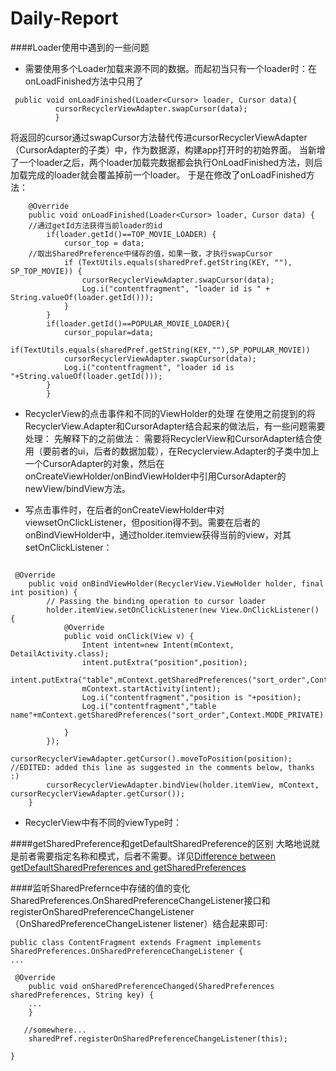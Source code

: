 # Daily-Report
####Loader使用中遇到的一些问题
- 需要使用多个Loader加载来源不同的数据。而起初当只有一个loader时：在onLoadFinished方法中只用了
```
 public void onLoadFinished(Loader<Cursor> loader, Cursor data){
          cursorRecyclerViewAdapter.swapCursor(data);
          }
```
将返回的cursor通过swapCursor方法替代传进cursorRecyclerViewAdapter（CursorAdapter的子类）中，作为数据源，构建app打开时的初始界面。
当新增了一个loader之后，两个loader加载完数据都会执行OnLoadFinished方法，则后加载完成的loader就会覆盖掉前一个loader。
于是在修改了onLoadFinished方法：
```
    @Override
    public void onLoadFinished(Loader<Cursor> loader, Cursor data) {
    //通过getId方法获得当前loader的id
        if(loader.getId()==TOP_MOVIE_LOADER) { 
            cursor_top = data;
    //取出SharedPreference中储存的值，如果一致，才执行swapCursor
            if (TextUtils.equals(sharedPref.getString(KEY, ""), SP_TOP_MOVIE)) {
                cursorRecyclerViewAdapter.swapCursor(data);
                Log.i("contentfragment", "loader id is " + String.valueOf(loader.getId()));
            }
        }
        if(loader.getId()==POPULAR_MOVIE_LOADER){
            cursor_popular=data;
            if(TextUtils.equals(sharedPref.getString(KEY,""),SP_POPULAR_MOVIE))
            cursorRecyclerViewAdapter.swapCursor(data);
            Log.i("contentfragment", "loader id is "+String.valueOf(loader.getId()));
        }
        }
```

- RecyclerView的点击事件和不同的ViewHolder的处理
在使用之前提到的将RecyclerView.Adapter和CursorAdapter结合起来的做法后，有一些问题需要处理：
先解释下的之前做法：
    需要将RecyclerView和CursorAdapter结合使用（要前者的ui，后者的数据加载），在Recyclerview.Adapter的子类中加上一个CursorAdapter的对象，然后在onCreateViewHolder/onBindViewHolder中引用CursorAdapter的newView/bindView方法。
 

 - 写点击事件时，在后者的onCreateViewHolder中对viewsetOnClickListener，但position得不到。需要在后者的onBindViewHolder中，通过holder.itemview获得当前的view，对其setOnClickListener：
```

 @Override
    public void onBindViewHolder(RecyclerView.ViewHolder holder, final int position) {
        // Passing the binding operation to cursor loader
        holder.itemView.setOnClickListener(new View.OnClickListener() {
            @Override
            public void onClick(View v) {
                Intent intent=new Intent(mContext, DetailActivity.class);
                intent.putExtra("position",position);
                intent.putExtra("table",mContext.getSharedPreferences("sort_order",Context.MODE_PRIVATE).getString("rate",""));
                mContext.startActivity(intent);
                Log.i("contentfragment","position is "+position);
                Log.i("contentfragment","table name"+mContext.getSharedPreferences("sort_order",Context.MODE_PRIVATE).getString("rate",""));

            }
        });
        cursorRecyclerViewAdapter.getCursor().moveToPosition(position); //EDITED: added this line as suggested in the comments below, thanks :)
        cursorRecyclerViewAdapter.bindView(holder.itemView, mContext, cursorRecyclerViewAdapter.getCursor());
    }

```
 - RecyclerView中有不同的viewType时：
 
 
####getSharedPreference和getDefaultSharedPreference的区别
大略地说就是前者需要指定名称和模式，后者不需要。详见[Difference between getDefaultSharedPreferences and getSharedPreferences](http://stackoverflow.com/questions/5946135/difference-between-getdefaultsharedpreferences-and-getsharedpreferences)

####监听SharedPrefernce中存储的值的变化
SharedPreferences.OnSharedPreferenceChangeListener接口和registerOnSharedPreferenceChangeListener（OnSharedPreferenceChangeListener listener）结合起来即可:
```
public class ContentFragment extends Fragment implements SharedPreferences.OnSharedPreferenceChangeListener {
...

 @Override
    public void onSharedPreferenceChanged(SharedPreferences sharedPreferences, String key) {
    ...
    }
    
   //somewhere...
    sharedPref.registerOnSharedPreferenceChangeListener(this);
    
}
```
